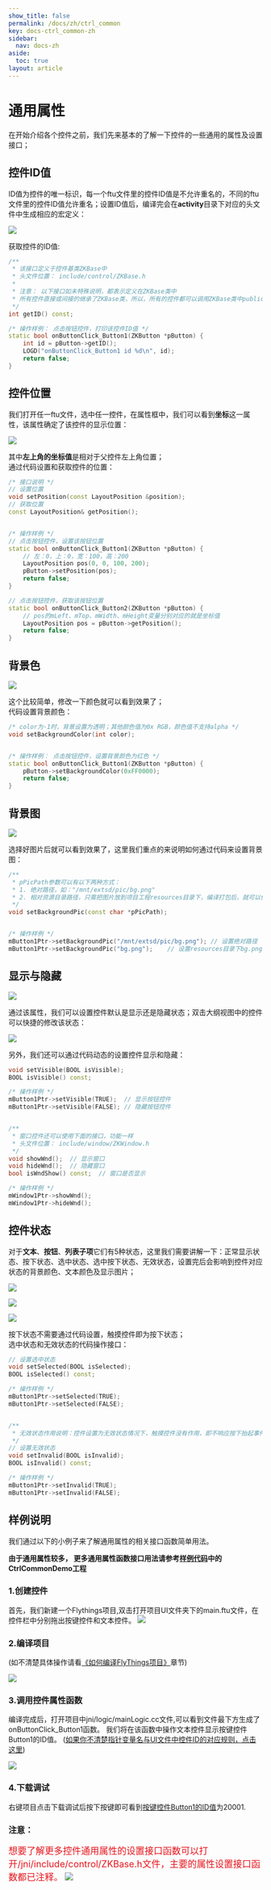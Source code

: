 ```yaml
---
show_title: false
permalink: /docs/zh/ctrl_common
key: docs-ctrl_common-zh
sidebar:
  nav: docs-zh
aside:
  toc: true
layout: article
---
```

# 通用属性
在开始介绍各个控件之前，我们先来基本的了解一下控件的一些通用的属性及设置接口；

## <span id = "widgetID">控件ID值</span>
ID值为控件的唯一标识，每一个ftu文件里的控件ID值是不允许重名的，不同的ftu文件里的控件ID值允许重名；设置ID值后，编译完会在**activity**目录下对应的头文件中生成相应的宏定义：

![](images/ctrl_id_def.png)

获取控件的ID值:
```c++
/**
 * 该接口定义于控件基类ZKBase中
 * 头文件位置： include/control/ZKBase.h
 *
 * 注意： 以下接口如未特殊说明，都表示定义在ZKBase类中
 * 所有控件直接或间接的继承了ZKBase类，所以，所有的控件都可以调用ZKBase类中public接口
 */
int getID() const;

/* 操作样例： 点击按钮控件，打印该控件ID值 */
static bool onButtonClick_Button1(ZKButton *pButton) {
    int id = pButton->getID();
    LOGD("onButtonClick_Button1 id %d\n", id);
    return false;
}
```

## 控件位置
我们打开任一ftu文件，选中任一控件，在属性框中，我们可以看到**坐标**这一属性，该属性确定了该控件的显示位置：

![](images/ctrl_position.png)

其中**左上角的坐标值**是相对于父控件左上角位置；<br/>
通过代码设置和获取控件的位置：
```c++
/* 接口说明 */
// 设置位置
void setPosition(const LayoutPosition &position);
// 获取位置
const LayoutPosition& getPosition();


/* 操作样例 */
// 点击按钮控件，设置该按钮位置
static bool onButtonClick_Button1(ZKButton *pButton) {
    // 左：0，上：0，宽：100，高：200
    LayoutPosition pos(0, 0, 100, 200);
    pButton->setPosition(pos);
    return false;
}

// 点击按钮控件，获取该按钮位置
static bool onButtonClick_Button2(ZKButton *pButton) {
    // pos的mLeft、mTop、mWidth、mHeight变量分别对应的就是坐标值
    LayoutPosition pos = pButton->getPosition();
    return false;
}
```

## 背景色

![](images/ctrl_bgcolor.png)

这个比较简单，修改一下颜色就可以看到效果了；<br/>
代码设置背景颜色：
```c++
/* color为-1时，背景设置为透明；其他颜色值为0x RGB，颜色值不支持alpha */
void setBackgroundColor(int color);


/* 操作样例： 点击按钮控件，设置背景颜色为红色 */
static bool onButtonClick_Button1(ZKButton *pButton) {
    pButton->setBackgroundColor(0xFF0000);
    return false;
}
```

## 背景图

![](images/ctrl_bg.png)

选择好图片后就可以看到效果了，这里我们重点的来说明如何通过代码来设置背景图：
```c++
/**
 * pPicPath参数可以有以下两种方式：
 * 1. 绝对路径，如："/mnt/extsd/pic/bg.png"
 * 2. 相对资源目录路径，只需把图片放到项目工程resources目录下，编译打包后，就可以使用了，如resources目录下有bg.png图片，只需设置"bg.png"即可
 */
void setBackgroundPic(const char *pPicPath);


/* 操作样例 */
mButton1Ptr->setBackgroundPic("/mnt/extsd/pic/bg.png"); // 设置绝对路径
mButton1Ptr->setBackgroundPic("bg.png");    // 设置resources目录下bg.png图片
```

## 显示与隐藏

![](images/ctrl_visible.png)

通过该属性，我们可以设置控件默认是显示还是隐藏状态；双击大纲视图中的控件可以快捷的修改该状态：

![](images/ctrl_visible.gif)

另外，我们还可以通过代码动态的设置控件显示和隐藏：
```c++
void setVisible(BOOL isVisible);
BOOL isVisible() const;

/* 操作样例 */
mButton1Ptr->setVisible(TRUE);  // 显示按钮控件
mButton1Ptr->setVisible(FALSE); // 隐藏按钮控件


/**
 * 窗口控件还可以使用下面的接口，功能一样
 * 头文件位置： include/window/ZKWindow.h
 */
void showWnd();  // 显示窗口
void hideWnd();  // 隐藏窗口
bool isWndShow() const;  // 窗口是否显示

/* 操作样例 */
mWindow1Ptr->showWnd();
mWindow1Ptr->hideWnd();
```

## 控件状态
对于**文本**、**按钮**、**列表子项**它们有5种状态，这里我们需要讲解一下：正常显示状态、按下状态、选中状态、选中按下状态、无效状态，设置完后会影响到控件对应状态的背景颜色、文本颜色及显示图片；

![](images/ctrl_bgcolor_status.png)

![](images/ctrl_textcolor_status.png)

![](images/ctrl_pic_status.png)

按下状态不需要通过代码设置，触摸控件即为按下状态；<br/>
选中状态和无效状态的代码操作接口：
```c++
// 设置选中状态
void setSelected(BOOL isSelected);
BOOL isSelected() const;

/* 操作样例 */
mButton1Ptr->setSelected(TRUE);
mButton1Ptr->setSelected(FALSE);


/**
 * 无效状态作用说明：控件设置为无效状态情况下，触摸控件没有作用，即不响应按下抬起事件
 */
// 设置无效状态
void setInvalid(BOOL isInvalid);
BOOL isInvalid() const;

/* 操作样例 */
mButton1Ptr->setInvalid(TRUE);
mButton1Ptr->setInvalid(FALSE);
```

## 样例说明

我们通过以下的小例子来了解通用属性的相关接口函数简单用法。

**由于通用属性较多，
更多通用属性函数接口用法请参考[样例代码](demo_download#demo_download)中的CtrlCommonDemo工程**

### 1.创建控件

首先，我们新建一个Flythings项目,双击打开项目UI文件夹下的main.ftu文件，在控件栏中分别拖出按键控件和文本控件。
![](images/ctrl_new_widget.gif)


### 2.编译项目
(如不清楚具体操作请看[《如何编译FlyThings项目》](how_to_compile_flythings#how_to_compile_flythings)章节)

![](images/ctrl_compile_project.gif)

### 3.调用控件属性函数
编译完成后，打开项目中jni/logic/mainLogic.cc文件,可以看到文件最下方生成了onButtonClick_Button1函数。
我们将在该函数中操作文本控件显示按键控件Button1的ID值。
([如果你不清楚指针变量名与UI文件中控件ID的对应规则，点击这里](named_rule))

![](images/ctrl_getButton1ID.jpg)

### 4.下载调试
右键项目点击下载调试后按下按键即可看到[按键控件Button1的ID值](#widgetID)为20001.

### 注意：


<font color="#E6161E" size="4">想要了解更多控件通用属性的设置接口函数可以打开/jni/include/control/ZKBase.h文件，主要的属性设置接口函数都已注释。</font>
![](images/ctrl_ZKBase.jpg)
